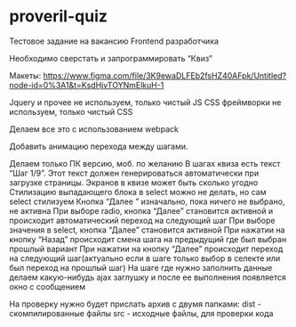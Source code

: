 # proveril-quiz
Тестовое задание на вакансию Frontend разработчика

Необходимо сверстать и запрограммировать “Квиз”

Макеты: https://www.figma.com/file/3K9ewaDLFEb2fsHZ40AFpk/Untitled?node-id=0%3A1&t=KsdHjvTOYNmElkuH-1

Jquery и прочее не используем, только чистый JS
CSS фреймворки не используем, только чистый CSS

Делаем все это с использованием webpack

Добавить анимацию перехода между шагами.


Делаем только ПК версию, моб. по желанию
В шагах квиза есть текст “Шаг 1/9”. Этот текст должен генерироваться автоматически при загрузке страницы. Экранов в квизе может быть сколько угодно
Стилизацию выпадающего блока в select можно не делать, но сам select стилизуем
Кнопка “Далее ” изначально, пока ничего не выбрано, не активна
При выборе radio, кнопка “Далее” становится активной и происходит автоматический переход  на следующий шаг 
При выборе значения в select, кнопка “Далее” становится активной
При нажатии на кнопку “Назад” происходит смена шага на предыдущий где был выбран прошлый вариант
При нажатии на кнопку “Далее” происходит переход на следующий шаг(актуально если в шаге только выбор в селекте или был переход на прошлый шаг)
На шаге где нужно заполнить данные делаем какую-нибудь ajax заглушку и после ее выполнения появляется окно с сообщением


На проверку нужно будет прислать архив с двумя папками:
dist - скомпилированные файлы
src - исходные файлы, для проверки кода
